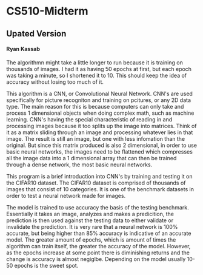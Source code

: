 # CS510-Midterm
## Upated Version

#### Ryan Kassab

The algorithmn might take a little longer to run because it is training on thousands of images. I had it as having 50 epochs at first, but each epoch was taking a minute, so I shortened it to 10. This should keep the idea of accuracy without losing too much of it. 

This algorithm is a CNN, or Convolutional Neural Network. CNN's are used specifically for picture recogniton and training on pcitures, or any 2D data type. The main reason for this is because computers can only take and process 1 dimensional objects when doing complex math, such as machine learning. 
CNN's having the special characteristic of reading in and processing images because it too splits up the image into matrices. Think of it as a matrix sliding through an image and processing whatever lies in that image. The result is still an image, but one with less infomation than the original. 
But since this matrix produced is also 2 dimensional, in order to use basic neural networks, the images need to be flattened which compresses all the image data into a 1 dimensional array that can then be trained through a dense network, the most basic neural networks. 

This program is a brief introduction into CNN's by training and testing it on the CIFAR10 dataset. The CIFAR10 dataset is comprised of thousands of images that consist of 10 categories. It is one of the benchmark datasets in order to test a neural network made for images. 

The model is trained to use accuracy the basis of the testing benchmark. Essentially it takes an image, analyzes and makes a predicition, the prediction is then used against the testing data to either validate or invalidate the prediction. It is very rare that a neural network is 100% accurate, but being higher than 85% accuracy is indicative of an accurate model. The greater amount of epochs, which is amount of times the algorithm can train itself, the greater the accuracy of the model. However, as the epochs increase at some point there is diminishing returns and the change is accuracy is almost negiglbe. Depending on the model usually 10-50 epochs is the sweet spot. 
